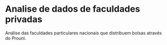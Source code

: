 # Analise de dados de faculdades privadas

Análise das faculdades particulares nacionais que distribuem bolsas através do Prouni.
